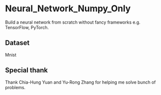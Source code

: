 # Neural_Network_Numpy_Only
Build a neural network from scratch without fancy frameworks e.g. TensorFlow, PyTorch.

## Dataset
Mnist

## Special thank
Thank Chia-Hung Yuan and Yu-Rong Zhang for helping me solve bunch of problems.
